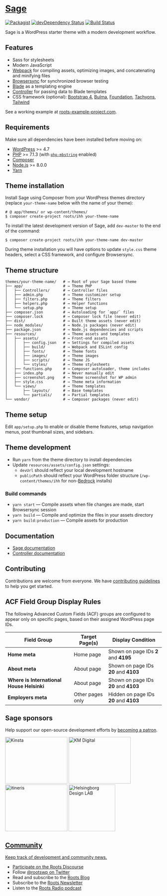 # [Sage](https://roots.io/ihh/)

[![Packagist](https://img.shields.io/packagist/vpre/roots/sage.svg?style=flat-square)](https://packagist.org/packages/roots/ihh)
[![devDependency Status](https://img.shields.io/david/dev/roots/sage.svg?style=flat-square)](https://david-dm.org/roots/ihh#info=devDependencies)
[![Build Status](https://img.shields.io/travis/roots/sage.svg?style=flat-square)](https://travis-ci.org/roots/ihh)

Sage is a WordPress starter theme with a modern development workflow.

## Features

- Sass for stylesheets
- Modern JavaScript
- [Webpack](https://webpack.github.io/) for compiling assets, optimizing images, and concatenating and minifying files
- [Browsersync](http://www.browsersync.io/) for synchronized browser testing
- [Blade](https://laravel.com/docs/5.6/blade) as a templating engine
- [Controller](https://github.com/soberwp/controller) for passing data to Blade templates
- CSS framework (optional): [Bootstrap 4](https://getbootstrap.com/), [Bulma](https://bulma.io/), [Foundation](https://foundation.zurb.com/), [Tachyons](http://tachyons.io/), [Tailwind](https://tailwindcss.com/)

See a working example at [roots-example-project.com](https://roots-example-project.com/).

## Requirements

Make sure all dependencies have been installed before moving on:

- [WordPress](https://wordpress.org/) >= 4.7
- [PHP](https://secure.php.net/manual/en/install.php) >= 7.1.3 (with [`php-mbstring`](https://secure.php.net/manual/en/book.mbstring.php) enabled)
- [Composer](https://getcomposer.org/download/)
- [Node.js](http://nodejs.org/) >= 8.0.0
- [Yarn](https://yarnpkg.com/en/docs/install)

## Theme installation

Install Sage using Composer from your WordPress themes directory (replace `your-theme-name` below with the name of your theme):

```shell
# @ app/themes/ or wp-content/themes/
$ composer create-project roots/ihh your-theme-name
```

To install the latest development version of Sage, add `dev-master` to the end of the command:

```shell
$ composer create-project roots/ihh your-theme-name dev-master
```

During theme installation you will have options to update `style.css` theme headers, select a CSS framework, and configure Browsersync.

## Theme structure

```shell
themes/your-theme-name/   # → Root of your Sage based theme
├── app/                  # → Theme PHP
│   ├── Controllers/      # → Controller files
│   ├── admin.php         # → Theme customizer setup
│   ├── filters.php       # → Theme filters
│   ├── helpers.php       # → Helper functions
│   └── setup.php         # → Theme setup
├── composer.json         # → Autoloading for `app/` files
├── composer.lock         # → Composer lock file (never edit)
├── dist/                 # → Built theme assets (never edit)
├── node_modules/         # → Node.js packages (never edit)
├── package.json          # → Node.js dependencies and scripts
├── resources/            # → Theme assets and templates
│   ├── assets/           # → Front-end assets
│   │   ├── config.json   # → Settings for compiled assets
│   │   ├── build/        # → Webpack and ESLint config
│   │   ├── fonts/        # → Theme fonts
│   │   ├── images/       # → Theme images
│   │   ├── scripts/      # → Theme JS
│   │   └── styles/       # → Theme stylesheets
│   ├── functions.php     # → Composer autoloader, theme includes
│   ├── index.php         # → Never manually edit
│   ├── screenshot.png    # → Theme screenshot for WP admin
│   ├── style.css         # → Theme meta information
│   └── views/            # → Theme templates
│       ├── layouts/      # → Base templates
│       └── partials/     # → Partial templates
└── vendor/               # → Composer packages (never edit)
```

## Theme setup

Edit `app/setup.php` to enable or disable theme features, setup navigation menus, post thumbnail sizes, and sidebars.

## Theme development

- Run `yarn` from the theme directory to install dependencies
- Update `resources/assets/config.json` settings:
  - `devUrl` should reflect your local development hostname
  - `publicPath` should reflect your WordPress folder structure (`/wp-content/themes/ihh` for non-[Bedrock](https://roots.io/bedrock/) installs)

### Build commands

- `yarn start` — Compile assets when file changes are made, start Browsersync session
- `yarn build` — Compile and optimize the files in your assets directory
- `yarn build:production` — Compile assets for production

## Documentation

- [Sage documentation](https://roots.io/ihh/docs/)
- [Controller documentation](https://github.com/soberwp/controller#uihh)

## Contributing

Contributions are welcome from everyone. We have [contributing guidelines](https://github.com/roots/guidelines/blob/master/CONTRIBUTING.md) to help you get started.

## ACF Field Group Display Rules

The following Advanced Custom Fields (ACF) groups are configured to appear only on specific pages, based on their assigned WordPress page IDs.

| Field Group                               | Target Page(s)   | Display Condition                      |
| ----------------------------------------- | ---------------- | -------------------------------------- |
| **Home meta**                             | Home page        | Shown on page IDs **2** and **4195**   |
| **About meta**                            | About page       | Shown on page IDs **20** and **4103**  |
| **Where is International House Helsinki** | About page       | Shown on page IDs **20** and **4103**  |
| **Employers meta**                        | Other pages only | Hidden on page IDs **20** and **4103** |

## Sage sponsors

Help support our open-source development efforts by [becoming a patron](https://www.patreon.com/rootsdev).

<a href="https://kinsta.com/?kaid=OFDHAJIXUDIV"><img src="https://cdn.roots.io/app/uploads/kinsta.svg" alt="Kinsta" width="200" height="150"></a> <a href="https://k-m.com/"><img src="https://cdn.roots.io/app/uploads/km-digital.svg" alt="KM Digital" width="200" height="150"></a> <a href="https://www.itineris.co.uk/"><img src="https://cdn.roots.io/app/uploads/itineris.svg" alt="itineris" width="200" height="150"></a> <a href="http://www.hbgdesignlab.se/"><img src="https://cdn.roots.io/app/uploads/helsingborgdesignlab.png" alt="Helsingborg Design LAB" with="200" height="150">

## Community

Keep track of development and community news.

- Participate on the [Roots Discourse](https://discourse.roots.io/)
- Follow [@rootswp on Twitter](https://twitter.com/rootswp)
- Read and subscribe to the [Roots Blog](https://roots.io/blog/)
- Subscribe to the [Roots Newsletter](https://roots.io/subscribe/)
- Listen to the [Roots Radio podcast](https://roots.io/podcast/)
